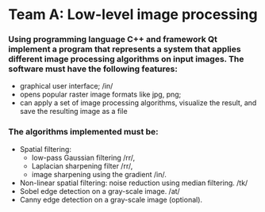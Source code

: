 # Team A: Low-level image processing

### Using programming language C++ and framework Qt implement a program that represents a system that applies different image processing algorithms on input images. The software must have the following features:

- graphical user interface; /in/
- opens popular raster image formats like jpg, png;
- can apply a set of image processing algorithms, visualize the result, and save the resulting image as a file

### The algorithms implemented must be:

- Spatial filtering: 
  - low-pass Gaussian filtering /rr/, 
  - Laplacian sharpening filter /rr/, 
  - image sharpening using the gradient /in/.
- Non-linear spatial filtering: noise reduction using median filtering. /tk/ 
- Sobel edge detection on a gray-scale image. /at/
- Canny edge detection on a gray-scale image (optional).
